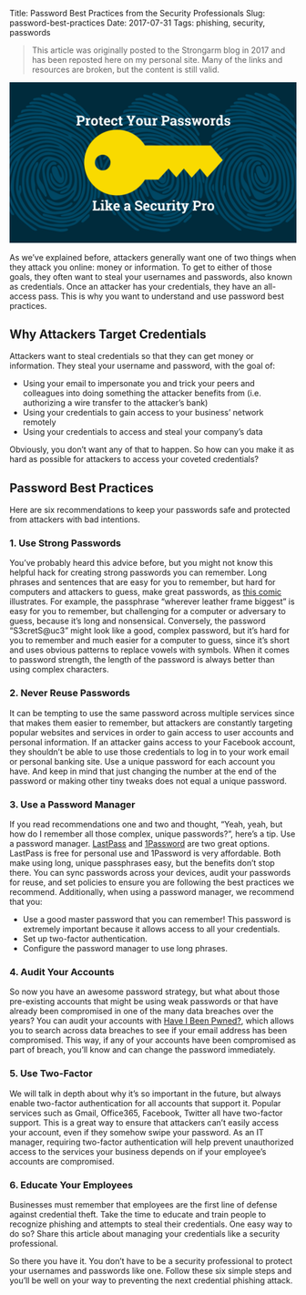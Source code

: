 Title: Password Best Practices from the Security Professionals
Slug: password-best-practices
Date: 2017-07-31
Tags: phishing, security, passwords

> This article was originally posted to the Strongarm blog in 2017 and has been reposted here on my personal site. Many of the links and resources are broken, but the content is still valid.

<img src="/images/passwords.png" class="img-thumbnail" alt="Passwords Image">

As we’ve explained before, attackers generally want one of two things when they attack you online: money or information. To get to either of those goals, they often want to steal your usernames and passwords, also known as credentials. Once an attacker has your credentials, they have an all-access pass. This is why you want to understand and use password best practices.

## Why Attackers Target Credentials

Attackers want to steal credentials so that they can get money or information. They steal your username and password, with the goal of:

* Using your email to impersonate you and trick your peers and colleagues into doing something the attacker benefits from (i.e. authorizing a wire transfer to the attacker’s bank)
* Using your credentials to gain access to your business’ network remotely
* Using your credentials to access and steal your company’s data

Obviously, you don’t want any of that to happen. So how can you make it as hard as possible for attackers to access your coveted credentials?

## Password Best Practices

Here are six recommendations to keep your passwords safe and protected from attackers with bad intentions.

### 1. Use Strong Passwords

You’ve probably heard this advice before, but you might not know this helpful hack for creating strong passwords you can remember. Long phrases and sentences that are easy for you to remember, but hard for computers and attackers to guess, make great passwords, as [this comic](https://xkcd.com/936/) illustrates. For example, the passphrase “wherever leather frame biggest” is easy for you to remember, but challenging for a computer or adversary to guess, because it’s long and nonsensical. Conversely, the password “S3cretS@uc3” might look like a good, complex password, but it’s hard for you to remember and much easier for a computer to guess, since it’s short and uses obvious patterns to replace vowels with symbols. When it comes to password strength, the length of the password is always better than using complex characters.

### 2. Never Reuse Passwords

It can be tempting to use the same password across multiple services since that makes them easier to remember, but attackers are constantly targeting popular websites and services in order to gain access to user accounts and personal information. If an attacker gains access to your Facebook account, they shouldn’t be able to use those credentials to log in to your work email or personal banking site. Use a unique password for each account you have. And keep in mind that just changing the number at the end of the password or making other tiny tweaks does not equal a unique password.

### 3. Use a Password Manager

If you read recommendations one and two and thought, “Yeah, yeah, but how do I remember all those complex, unique passwords?”, here’s a tip. Use a password manager. [LastPass](https://www.lastpass.com/) and [1Password](https://1password.com/) are two great options. LastPass is free for personal use and 1Password is very affordable. Both make using long, unique passphrases easy, but the benefits don’t stop there. You can sync passwords across your devices, audit your passwords for reuse, and set policies to ensure you are following the best practices we recommend. Additionally, when using a password manager, we recommend that you:

* Use a good master password that you can remember! This password is extremely important because it allows access to all your credentials.
* Set up two-factor authentication.
* Configure the password manager to use long phrases.

### 4. Audit Your Accounts

So now you have an awesome password strategy, but what about those pre-existing accounts that might be using weak passwords or that have already been compromised in one of the many data breaches over the years? You can audit your accounts with [Have I Been Pwned?](https://haveibeenpwned.com/), which allows you to search across data breaches to see if your email address has been compromised. This way, if any of your accounts have been compromised as part of breach, you’ll know and can change the password immediately.

### 5. Use Two-Factor

We will talk in depth about why it’s so important in the future, but always enable two-factor authentication for all accounts that support it. Popular services such as Gmail, Office365, Facebook, Twitter all have two-factor support. This is a great way to ensure that attackers can’t easily access your account, even if they somehow swipe your password. As an IT manager, requiring two-factor authentication will help prevent unauthorized access to the services your business depends on if your employee’s accounts are compromised.

### 6. Educate Your Employees

Businesses must remember that employees are the first line of defense against credential theft. Take the time to educate and train people to recognize phishing and attempts to steal their credentials. One easy way to do so? Share this article about managing your credentials like a security professional.

So there you have it. You don’t have to be a security professional to protect your usernames and passwords like one. Follow these six simple steps and you’ll be well on your way to preventing the next credential phishing attack.
